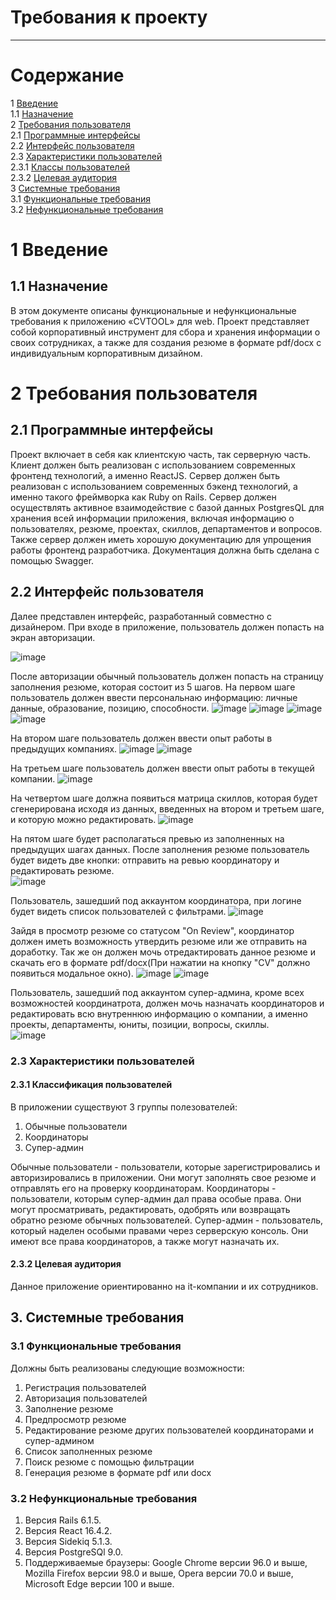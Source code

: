# Требования к проекту
---

# Содержание
1 [Введение](#intro)  
1.1 [Назначение](#appointment)  
2 [Требования пользователя](#user_requirements)  
2.1 [Программные интерфейсы](#software_interfaces)  
2.2 [Интерфейс пользователя](#user_interface)  
2.3 [Характеристики пользователей](#user_specifications)  
2.3.1 [Классы пользователей](#user_classes)  
2.3.2 [Целевая аудитория](#target_audience)                                   
3 [Системные требования](#system_requirements)  
3.1 [Функциональные требования](#functional_requirements)  
3.2 [Нефункциональные требования](#non-functional_requirements)  

<a name="intro"/>

# 1 Введение

<a name="appointment"/>

## 1.1 Назначение

В этом документе описаны функциональные и нефункциональные требования к приложению «CVTOOL» для web. Проект представляет собой корпоративный инструмент для сбора и хранения информации о своих сотрудниках, а также для создания резюме в формате pdf/docx с индивидуальным корпоративным дизайном. 

<a name="user_requirements"/>

# 2 Требования пользователя

<a name="software_interfaces"/>

## 2.1 Программные интерфейсы
Проект включает в себя как клиентскую часть, так серверную часть. Клиент должен быть реализован с использованием современных фронтенд технологий, а именно ReactJS. Сервер должен быть реализован с использованием современных бэкенд технологий, а именно такого фреймворка как Ruby on Rails. Сервер должен осуществлять активное взаимодействие с базой данных PostgresQL для хранения всей информации приложения, включая информацию о пользователях, резюме, проектах, скиллов, департаментов и вопросов. Также сервер должен иметь хорошую документацию для упрощения работы фронтенд разработчика. Документация должна быть сделана с помощью Swagger.

<a name="user_interface"/>

## 2.2 Интерфейс пользователя

Далее представлен интерфейс, разработанный совместно с дизайнером. При входе в приложение, пользователь должен попасть на экран авторизации.

![image](illustrations/login.png)

После авторизации обычный пользователь должен попасть на страницу заполнения резюме, которая состоит из 5 шагов. На первом шаге пользователь должен ввести персональнаю информацию: личные данные, образование, позицию, способности.
![image](illustrations/personal_info.png)
![image](illustrations/education.png)
![image](illustrations/professional_profile.png)
![image](illustrations/addtional_skills.png)

На втором шаге пользователь должен ввести опыт работы в предыдущих компаниях.
![image](illustrations/companies.png)
![image](illustrations/projects-previous.png)

На третьем шаге пользователь должен ввести опыт работы в текущей компании.
![image](illustrations/projects-inner.png)

На четвертом шаге должна появиться матрица скиллов, которая будет сгенерирована исходя из данных, введенных на втором и третьем шаге, и которую можно редактировать.
![image](illustrations/skill_matrix.png)

На пятом шаге будет располагаться превью из заполненных на предыдущих шагах данных. После заполнения резюме пользователь будет видеть две кнопки: отправить на ревью координатору и редактировать резюме.                                                                                      
![image](illustrations/buttons.png)
 
Пользователь, зашедший под аккаунтом координатора, при логине будет видеть список пользователей с фильтрами.
![image](illustrations/list.png)

Зайдя в просмотр резюме со статусом "On Review", координатор должен иметь возможность утвердить резюме или же отправить на доработку. Так же он должен мочь отредактировать данное резюме и скачать его в формате pdf/docx(При нажатии на кнопку "CV" должно появиться модальное окно).
![image](illustrations/buttons_coordinator.png)
![image](illustrations/download_cv.png)

Пользователь, зашедший под аккаунтом супер-админа, кроме всех возможностей координатрота, должен мочь назначать координаторов и редактировать всю внутреннюю информацию о компании, а именно проекты, департаменты, юниты, позиции, вопросы, скиллы.                                            
![image](illustrations/sidebar.png)

<a name="user_specifications"/>

### 2.3 Характеристики пользователей

<a name="user_classes"/>

#### 2.3.1 Классификация пользователей

В приложении существуют 3 группы полезователей:

1. Обычные пользователи
2. Координаторы
3. Супер-админ

Обычные пользователи - пользователи, которые зарегистрировались и авторизировались в приложении. Они могут заполнять свое резюме и отправлять его на проверку координаторам.
Координаторы - пользователи, которым супер-админ дал права особые права. Они могут просматривать, редактировать, одобрять или возвращать обратно резюме обычных пользователей.
Супер-админ - пользователь, который наделен особыми правами через серверскую консоль. Они имеют все права координаторов, а также могут назначать их.

<a name="target_audience"/>

#### 2.3.2 Целевая аудитория

Данное приложение ориентированно на it-компании и их сотрудников.

<a name="system_requirements"/>

## 3. Системные требования

<a name="functional_requirements"/>

### 3.1 Функциональные требования

Должны быть реализованы следующие возможности:
1. Регистрация пользователей
2. Авторизация пользователей
3. Заполнение резюме
4. Предпросмотр резюме
5. Редактирование резюме других пользователей координаторами и супер-админом
6. Список заполненных резюме
7. Поиск резюме с помощью фильтрации
8. Генерация резюме в формате pdf или docx

<a name="non-functional_requirements"/>

### 3.2 Нефункциональные требования

1. Версия Rails 6.1.5.
2. Версия React 16.4.2.
3. Версия Sidekiq 5.1.3.
4. Версия PostgreSQl 9.0.
5. Поддерживаемые браузеры: Google Chrome версии 96.0 и выше, Mozilla Firefox версии 98.0 и выше, Opera версии 70.0 и выше, Microsoft Edge версии 100 и выше.

